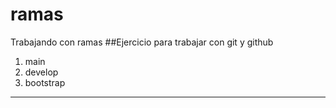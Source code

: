 # ramas
Trabajando con ramas
##Ejercicio para trabajar con git y github

1. main
2. develop
3. bootstrap

---